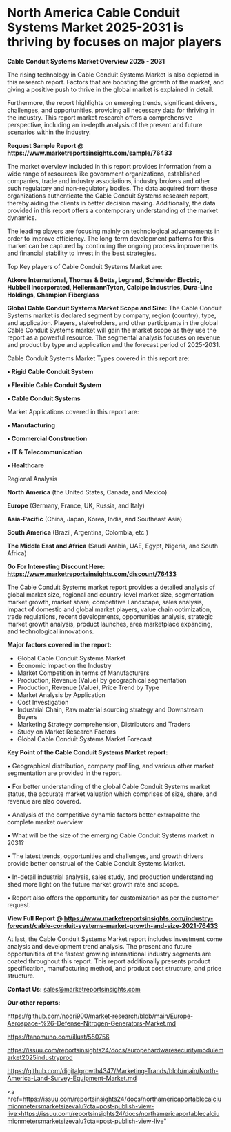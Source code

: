 # North America Cable Conduit Systems Market 2025-2031 is thriving by focuses on major players

<Strong> Cable Conduit Systems Market Overview 2025 - 2031</strong>

The rising technology in Cable Conduit Systems Market is also depicted in this research report. Factors that are boosting the growth of the market, and giving a positive push to thrive in the global market is explained in detail.

Furthermore, the report highlights on emerging trends, significant drivers, challenges, and opportunities, providing all necessary data for thriving in the industry. This report market research offers a comprehensive perspective, including an in-depth analysis of the present and future scenarios within the industry.

<strong>Request Sample Report @ <a href=https://www.marketreportsinsights.com/sample/76433>https://www.marketreportsinsights.com/sample/76433</a></strong>

The market overview included in this report provides information from a wide range of resources like government organizations, established companies, trade and industry associations, industry brokers and other such regulatory and non-regulatory bodies. The data acquired from these organizations authenticate the Cable Conduit Systems research report, thereby aiding the clients in better decision making. Additionally, the data provided in this report offers a contemporary understanding of the market dynamics.

The leading players are focusing mainly on technological advancements in order to improve efficiency. The long-term development patterns for this market can be captured by continuing the ongoing process improvements and financial stability to invest in the best strategies.

Top Key players of Cable Conduit Systems Market are:

<strong>Atkore International, Thomas & Betts, Legrand, Schneider Electric, Hubbell Incorporated, HellermannTyton, Calpipe Industries, Dura-Line Holdings, Champion Fiberglass</strong>

<strong><b>Global Cable Conduit Systems Market Scope and Size:</b></strong>
The Cable Conduit Systems market is declared segment by company, region (country), type, and application. Players, stakeholders, and other participants in the global Cable Conduit Systems market will gain the market scope as they use the report as a powerful resource. The segmental analysis focuses on revenue and product by type and application and the forecast period of 2025-2031.

Cable Conduit Systems Market Types covered in this report are:

<strong>• Rigid Cable Conduit System

• Flexible Cable Conduit System

• Cable Conduit Systems</strong>

Market Applications covered in this report are:

<strong>• Manufacturing

• Commercial Construction

• IT & Telecommunication

• Healthcare</strong> 

Regional Analysis

<strong>North America</strong> (the United States, Canada, and Mexico)

<strong>Europe</strong> (Germany, France, UK, Russia, and Italy)

<strong>Asia-Pacific</strong> (China, Japan, Korea, India, and Southeast Asia)

<strong>South America</strong> (Brazil, Argentina, Colombia, etc.)

<strong>The Middle East and Africa</strong> (Saudi Arabia, UAE, Egypt, Nigeria, and South Africa)

<strong>Go For Interesting Discount Here: <a href=https://www.marketreportsinsights.com/discount/76433>https://www.marketreportsinsights.com/discount/76433</a></strong>

The Cable Conduit Systems market report provides a detailed analysis of global market size, regional and country-level market size, segmentation market growth, market share, competitive Landscape, sales analysis, impact of domestic and global market players, value chain optimization, trade regulations, recent developments, opportunities analysis, strategic market growth analysis, product launches, area marketplace expanding, and technological innovations.

<strong><b>Major factors covered in the report:</b></strong>
<ul>
  <li>Global Cable Conduit Systems Market </li>
  <li>Economic Impact on the Industry</li>
  <li>Market Competition in terms of Manufacturers</li>
  <li>Production, Revenue (Value) by geographical segmentation</li>
  <li>Production, Revenue (Value), Price Trend by Type</li>
  <li>Market Analysis by Application</li>
  <li>Cost Investigation</li>
  <li>Industrial Chain, Raw material sourcing strategy and Downstream Buyers</li>
  <li>Marketing Strategy comprehension, Distributors and Traders</li>
  <li>Study on Market Research Factors</li>
  <li>Global Cable Conduit Systems Market Forecast</li>
</ul>

<strong><b>Key Point of the Cable Conduit Systems Market report:</b></strong>

• Geographical distribution, company profiling, and various other market segmentation are provided in the report.

• For better understanding of the global Cable Conduit Systems market status, the accurate market valuation which comprises of size, share, and revenue are also covered.

• Analysis of the competitive dynamic factors better extrapolate the complete market overview

• What will be the size of the emerging Cable Conduit Systems market in 2031?

• The latest trends, opportunities and challenges, and growth drivers provide better construal of the Cable Conduit Systems Market.

• In-detail industrial analysis, sales study, and production understanding shed more light on the future market growth rate and scope.

• Report also offers the opportunity for customization as per the customer request.

<strong><b>View Full Report @ <a href=https://www.marketreportsinsights.com/industry-forecast/cable-conduit-systems-market-growth-and-size-2021-76433>https://www.marketreportsinsights.com/industry-forecast/cable-conduit-systems-market-growth-and-size-2021-76433</a></b></strong>


At last, the Cable Conduit Systems Market report includes investment come analysis and development trend analysis. The present and future opportunities of the fastest growing international industry segments are coated throughout this report. This report additionally presents product specification, manufacturing method, and product cost structure, and price structure.

<strong>Contact Us:</strong>
sales@marketreportsinsights.com

<strong>Our other reports:</strong>

<a href=https://github.com/noori900/market-research/blob/main/Europe-Aerospace-%26-Defense-Nitrogen-Generators-Market.md>https://github.com/noori900/market-research/blob/main/Europe-Aerospace-%26-Defense-Nitrogen-Generators-Market.md</a>

<a href=https://tanomuno.com/illust/550756>https://tanomuno.com/illust/550756</a>

<a href=https://issuu.com/reportsinsights24/docs/europehardwaresecuritymodulemarket2025industryprod>https://issuu.com/reportsinsights24/docs/europehardwaresecuritymodulemarket2025industryprod</a>

<a href=https://github.com/digitalgrowth4347/Marketing-Trands/blob/main/North-America-Land-Survey-Equipment-Market.md>https://github.com/digitalgrowth4347/Marketing-Trands/blob/main/North-America-Land-Survey-Equipment-Market.md</a>

<a href=https://issuu.com/reportsinsights24/docs/northamericaportablecalciumionmetersmarketsizevalu?cta=post-publish-view-live>https://issuu.com/reportsinsights24/docs/northamericaportablecalciumionmetersmarketsizevalu?cta=post-publish-view-live</a>"
